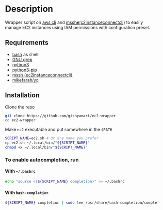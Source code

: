 # Description

Wrapper script on [aws cli](https://docs.aws.amazon.com/cli/latest/userguide/getting-started-install.html) and [msshe(c2instanceconnectcli)](https://pypi.org/project/ec2instanceconnectcli/) to easily manage EC2 instances using IAM permissions with configuration preset.

## Requirements

- [bash](https://www.gnu.org/software/bash/) as shell
- [GNU grep](https://www.gnu.org/software/grep/manual/grep.html)
- [python3](https://www.python.org/)
- [python3-pip](https://github.com/pypa/pip)
- [mssh (ec2instanceconnectcli)](https://pypi.org/project/ec2instanceconnectcli/)
- [mikefarah/yq](https://github.com/mikefarah/yq)

## Installation

Clone the repo

```bash
git clone https://github.com/gishyanart/ec2-wrapper
cd ec2-wrapper
```

Make `ec2` executable and put somewhere in the `$PATH`

```bash
SCRIPT_NAME=ec2.sh # Or any name you prefer
cp ec2.sh ~/.local/bin/"${SCRIPT_NAME}"
chmod +x ~/.local/bin/"${SCRIPT_NAME}"
```

### To enable autocompletion, run

#### With `~/.bashrc`

```bash
echo "source <(${SCRIPT_NAME} completion)" >> ~/.bashrc
```

#### With `bash-completion`

```bash
${SCRIPT_NAME} completion | sudo tee /usr/share/bash-completion/completions/"${SCRIPT_NAME}"
```
